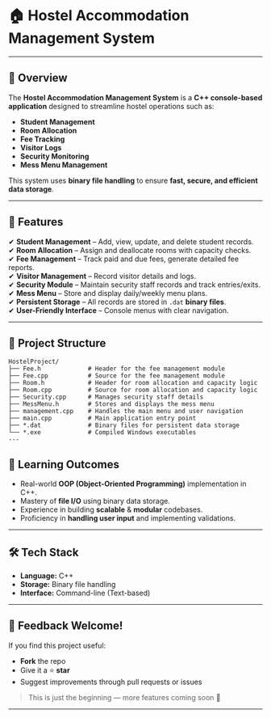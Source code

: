 # 🏠 Hostel Accommodation Management System

---

## 📌 Overview  
The **Hostel Accommodation Management System** is a **C++ console-based application** designed to streamline hostel operations such as:  
- **Student Management**  
- **Room Allocation**  
- **Fee Tracking**  
- **Visitor Logs**  
- **Security Monitoring**  
- **Mess Menu Management**  

This system uses **binary file handling** to ensure **fast, secure, and efficient data storage**.

---

## 🚀 Features  
✔ **Student Management** – Add, view, update, and delete student records.  
✔ **Room Allocation** – Assign and deallocate rooms with capacity checks.  
✔ **Fee Management** – Track paid and due fees, generate detailed fee reports.  
✔ **Visitor Management** – Record visitor details and logs.  
✔ **Security Module** – Maintain security staff records and track entries/exits.  
✔ **Mess Menu** – Store and display daily/weekly menu plans.  
✔ **Persistent Storage** – All records are stored in `.dat` **binary files**.  
✔ **User-Friendly Interface** – Console menus with clear navigation.

---

## 📂 Project Structure

```plaintext
HostelProject/
├── Fee.h             # Header for the fee management module
├── Fee.cpp           # Source for the fee management module
├── Room.h            # Header for room allocation and capacity logic
├── Room.cpp          # Source for room allocation and capacity logic
├── Security.cpp      # Manages security staff details
├── MessMenu.h        # Stores and displays the mess menu
├── management.cpp    # Handles the main menu and user navigation
├── main.cpp          # Main application entry point
├── *.dat             # Binary files for persistent data storage
└── *.exe             # Compiled Windows executables
---
```
## 🎯 Learning Outcomes  
- Real-world **OOP (Object-Oriented Programming)** implementation in C++.  
- Mastery of **file I/O** using binary data storage.  
- Experience in building **scalable** & **modular** codebases.  
- Proficiency in **handling user input** and implementing validations.

---


## 🛠️ Tech Stack  
- **Language:** C++  
- **Storage:** Binary file handling  
- **Interface:** Command-line (Text-based)

---

## 💬 Feedback Welcome!  
If you find this project useful:  
- **Fork** the repo  
- Give it a ⭐ **star**  
- Suggest improvements through pull requests or issues  

> This is just the beginning — more features coming soon 🚀

---

